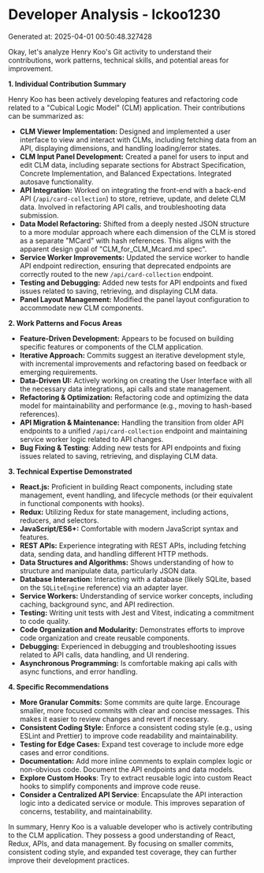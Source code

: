 # Developer Analysis - lckoo1230
Generated at: 2025-04-01 00:50:48.327428

Okay, let's analyze Henry Koo's Git activity to understand their contributions, work patterns, technical skills, and potential areas for improvement.

**1. Individual Contribution Summary**

Henry Koo has been actively developing features and refactoring code related to a "Cubical Logic Model" (CLM) application.  Their contributions can be summarized as:

*   **CLM Viewer Implementation:** Designed and implemented a user interface to view and interact with CLMs, including fetching data from an API, displaying dimensions, and handling loading/error states.
*   **CLM Input Panel Development:**  Created a panel for users to input and edit CLM data, including separate sections for Abstract Specification, Concrete Implementation, and Balanced Expectations. Integrated autosave functionality.
*   **API Integration:**  Worked on integrating the front-end with a back-end API (`/api/card-collection`) to store, retrieve, update, and delete CLM data. Involved in refactoring API calls, and troubleshooting data submission.
*   **Data Model Refactoring:**  Shifted from a deeply nested JSON structure to a more modular approach where each dimension of the CLM is stored as a separate "MCard" with hash references.  This aligns with the apparent design goal of "CLM\_for\_CLM\_Mcard.md spec".
*   **Service Worker Improvements:**  Updated the service worker to handle API endpoint redirection, ensuring that deprecated endpoints are correctly routed to the new `/api/card-collection` endpoint.
*   **Testing and Debugging:** Added new tests for API endpoints and fixed issues related to saving, retrieving, and displaying CLM data.
*   **Panel Layout Management:** Modified the panel layout configuration to accommodate new CLM components.

**2. Work Patterns and Focus Areas**

*   **Feature-Driven Development:** Appears to be focused on building specific features or components of the CLM application.
*   **Iterative Approach:** Commits suggest an iterative development style, with incremental improvements and refactoring based on feedback or emerging requirements.
*   **Data-Driven UI:** Actively working on creating the User Interface with all the necessary data integrations, api calls and state management.
*   **Refactoring & Optimization:** Refactoring code and optimizing the data model for maintainability and performance (e.g., moving to hash-based references).
*   **API Migration & Maintenance:**  Handling the transition from older API endpoints to a unified `/api/card-collection` endpoint and maintaining service worker logic related to API changes.
*   **Bug Fixing & Testing**: Adding new tests for API endpoints and fixing issues related to saving, retrieving, and displaying CLM data.

**3. Technical Expertise Demonstrated**

*   **React.js:**  Proficient in building React components, including state management, event handling, and lifecycle methods (or their equivalent in functional components with hooks).
*   **Redux:**  Utilizing Redux for state management, including actions, reducers, and selectors.
*   **JavaScript/ES6+:**  Comfortable with modern JavaScript syntax and features.
*   **REST APIs:**  Experience integrating with REST APIs, including fetching data, sending data, and handling different HTTP methods.
*   **Data Structures and Algorithms:** Shows understanding of how to structure and manipulate data, particularly JSON data.
*   **Database Interaction:** Interacting with a database (likely SQLite, based on the `SQLiteEngine` reference) via an adapter layer.
*   **Service Workers:** Understanding of service worker concepts, including caching, background sync, and API redirection.
*   **Testing:** Writing unit tests with Jest and Vitest, indicating a commitment to code quality.
*   **Code Organization and Modularity:**  Demonstrates efforts to improve code organization and create reusable components.
*   **Debugging:**  Experienced in debugging and troubleshooting issues related to API calls, data handling, and UI rendering.
*   **Asynchronous Programming:** Is comfortable making api calls with async functions, and error handling.

**4. Specific Recommendations**

*   **More Granular Commits:** Some commits are quite large.  Encourage smaller, more focused commits with clear and concise messages.  This makes it easier to review changes and revert if necessary.
*   **Consistent Coding Style:**  Enforce a consistent coding style (e.g., using ESLint and Prettier) to improve code readability and maintainability.
*   **Testing for Edge Cases:** Expand test coverage to include more edge cases and error conditions.
*   **Documentation:**  Add more inline comments to explain complex logic or non-obvious code.  Document the API endpoints and data models.
*   **Explore Custom Hooks**: Try to extract reusable logic into custom React hooks to simplify components and improve code reuse.
*    **Consider a Centralized API Service**: Encapsulate the API interaction logic into a dedicated service or module. This improves separation of concerns, testability, and maintainability.

In summary, Henry Koo is a valuable developer who is actively contributing to the CLM application. They possess a good understanding of React, Redux, APIs, and data management.  By focusing on smaller commits, consistent coding style, and expanded test coverage, they can further improve their development practices.
